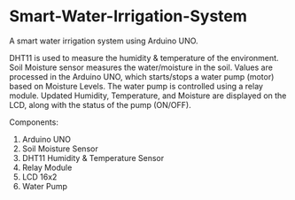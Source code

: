 # Smart-Water-Irrigation-System
A smart water irrigation system using Arduino UNO.

DHT11 is used to measure the humidity & temperature of the environment. Soil Moisture sensor measures the water/moisture in the soil. 
Values are processed in the Arduino UNO, which starts/stops a water pump (motor) based on Moisture Levels.
The water pump is controlled using a relay module.
Updated Humidity, Temperature, and Moisture are displayed on the LCD, along with the status of the pump (ON/OFF).

Components:
1. Arduino UNO
2. Soil Moisture Sensor
3. DHT11 Humidity & Temperature Sensor
4. Relay Module
5. LCD 16x2
6. Water Pump
